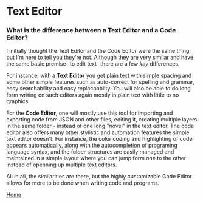 # Text Editor


### What is the difference between a Text Editor and a Code Editor?
I initially thought the Text Editor and the Code Editor were the same thing; but I'm here to tell you they're not. Although they are very similar and have the same basic premise -to edit text- there are a few *key* differences.

For instance, with a **Text Editor** you get plain text with simple spacing and some other simple features such as auto-correct for spelling and grammar, easy searchability and easy replacabbilty. You will also be able to do long form writing on such editors again mostly in plain text with little to no graphics.

For the **Code Editor**, one will mostly use this tool for importing and exporting code from JSON and other files, editing it, creating multiple layers in the same folder - instead of one long "novel" in the text editor. The code editor also offers many other stylistic and automation features the simple text editor doesn't. For instance, the color coding and highlighting of code appears automatically, along with the autocompletion of programing language syntax, and the folder structures are easily managed and maintained in a simple layout where you can jump form one to the other instead of openning up multiple text editors.

All in all, the similarities are there, but the highly customizable Code Editor allows for more to be done when writing code and programs.

[Home](README.md)
